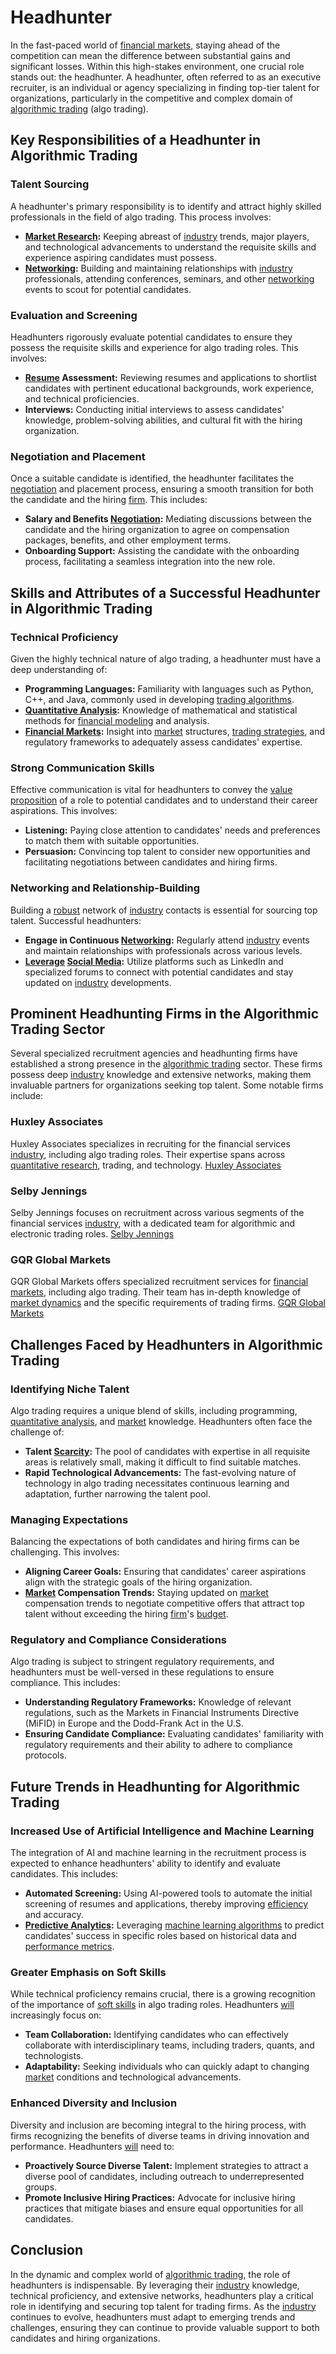 # Headhunter

In the fast-paced world of [financial markets](../f/financial_market.md), staying ahead of the competition can mean the difference between substantial gains and significant losses. Within this high-stakes environment, one crucial role stands out: the headhunter. A headhunter, often referred to as an executive recruiter, is an individual or agency specializing in finding top-tier talent for organizations, particularly in the competitive and complex domain of [algorithmic trading](../a/accountability.md) (algo trading).

## Key Responsibilities of a Headhunter in Algorithmic Trading

### Talent Sourcing
A headhunter's primary responsibility is to identify and attract highly skilled professionals in the field of algo trading. This process involves:
- **[Market Research](../m/market_research.md):** Keeping abreast of [industry](../i/industry.md) trends, major players, and technological advancements to understand the requisite skills and experience aspiring candidates must possess.
- **[Networking](../n/networking.md):** Building and maintaining relationships with [industry](../i/industry.md) professionals, attending conferences, seminars, and other [networking](../n/networking.md) events to scout for potential candidates.

### Evaluation and Screening
Headhunters rigorously evaluate potential candidates to ensure they possess the requisite skills and experience for algo trading roles. This involves:
- **[Resume](../r/resume.md) Assessment:** Reviewing resumes and applications to shortlist candidates with pertinent educational backgrounds, work experience, and technical proficiencies.
- **Interviews:** Conducting initial interviews to assess candidates' knowledge, problem-solving abilities, and cultural fit with the hiring organization.

### Negotiation and Placement
Once a suitable candidate is identified, the headhunter facilitates the [negotiation](../n/negotiation.md) and placement process, ensuring a smooth transition for both the candidate and the hiring [firm](../f/firm.md). This includes:
- **Salary and Benefits [Negotiation](../n/negotiation.md):** Mediating discussions between the candidate and the hiring organization to agree on compensation packages, benefits, and other employment terms.
- **Onboarding Support:** Assisting the candidate with the onboarding process, facilitating a seamless integration into the new role.

## Skills and Attributes of a Successful Headhunter in Algorithmic Trading

### Technical Proficiency
Given the highly technical nature of algo trading, a headhunter must have a deep understanding of:
- **Programming Languages:** Familiarity with languages such as Python, C++, and Java, commonly used in developing [trading algorithms](../t/trading_algorithms.md).
- **[Quantitative Analysis](../q/quantitative_analysis.md):** Knowledge of mathematical and statistical methods for [financial modeling](../f/financial_modeling.md) and analysis.
- **[Financial Markets](../f/financial_market.md):** Insight into [market](../m/market.md) structures, [trading strategies](../t/trading_strategies.md), and regulatory frameworks to adequately assess candidates' expertise.

### Strong Communication Skills
Effective communication is vital for headhunters to convey the [value proposition](../v/value_proposition.md) of a role to potential candidates and to understand their career aspirations. This involves:
- **Listening:** Paying close attention to candidates' needs and preferences to match them with suitable opportunities.
- **Persuasion:** Convincing top talent to consider new opportunities and facilitating negotiations between candidates and hiring firms.

### Networking and Relationship-Building
Building a [robust](../r/robust.md) network of [industry](../i/industry.md) contacts is essential for sourcing top talent. Successful headhunters:
- **Engage in Continuous [Networking](../n/networking.md):** Regularly attend [industry](../i/industry.md) events and maintain relationships with professionals across various levels.
- **[Leverage](../l/leverage.md) [Social Media](../s/social_media.md):** Utilize platforms such as LinkedIn and specialized forums to connect with potential candidates and stay updated on [industry](../i/industry.md) developments.

## Prominent Headhunting Firms in the Algorithmic Trading Sector

Several specialized recruitment agencies and headhunting firms have established a strong presence in the [algorithmic trading](../a/accountability.md) sector. These firms possess deep [industry](../i/industry.md) knowledge and extensive networks, making them invaluable partners for organizations seeking top talent. Some notable firms include:

### Huxley Associates
Huxley Associates specializes in recruiting for the financial services [industry](../i/industry.md), including algo trading roles. Their expertise spans across [quantitative research](../q/quantitative_research.md), trading, and technology.
[Huxley Associates](https://www.huxley.com/)

### Selby Jennings
Selby Jennings focuses on recruitment across various segments of the financial services [industry](../i/industry.md), with a dedicated team for algorithmic and electronic trading roles.
[Selby Jennings](https://www.selbyjennings.com/)

### GQR Global Markets
GQR Global Markets offers specialized recruitment services for [financial markets](../f/financial_market.md), including algo trading. Their team has in-depth knowledge of [market dynamics](../m/market_dynamics.md) and the specific requirements of trading firms.
[GQR Global Markets](https://www.gqrgm.com/)

## Challenges Faced by Headhunters in Algorithmic Trading

### Identifying Niche Talent
Algo trading requires a unique blend of skills, including programming, [quantitative analysis](../q/quantitative_analysis.md), and [market](../m/market.md) knowledge. Headhunters often face the challenge of:
- **Talent [Scarcity](../s/scarcity.md):** The pool of candidates with expertise in all requisite areas is relatively small, making it difficult to find suitable matches.
- **Rapid Technological Advancements:** The fast-evolving nature of technology in algo trading necessitates continuous learning and adaptation, further narrowing the talent pool.

### Managing Expectations
Balancing the expectations of both candidates and hiring firms can be challenging. This involves:
- **Aligning Career Goals:** Ensuring that candidates' career aspirations align with the strategic goals of the hiring organization.
- **[Market](../m/market.md) Compensation Trends:** Staying updated on [market](../m/market.md) compensation trends to negotiate competitive offers that attract top talent without exceeding the hiring [firm](../f/firm.md)'s [budget](../b/budget.md).

### Regulatory and Compliance Considerations
Algo trading is subject to stringent regulatory requirements, and headhunters must be well-versed in these regulations to ensure compliance. This includes:
- **Understanding Regulatory Frameworks:** Knowledge of relevant regulations, such as the Markets in Financial Instruments Directive (MiFID) in Europe and the Dodd-Frank Act in the U.S.
- **Ensuring Candidate Compliance:** Evaluating candidates' familiarity with regulatory requirements and their ability to adhere to compliance protocols.

## Future Trends in Headhunting for Algorithmic Trading

### Increased Use of Artificial Intelligence and Machine Learning
The integration of AI and machine learning in the recruitment process is expected to enhance headhunters' ability to identify and evaluate candidates. This includes:
- **Automated Screening:** Using AI-powered tools to automate the initial screening of resumes and applications, thereby improving [efficiency](../e/efficiency.md) and accuracy.
- **[Predictive Analytics](../p/predictive_analytics.md):** Leveraging [machine learning algorithms](../m/machine_learning_algorithms_in_trading.md) to predict candidates' success in specific roles based on historical data and [performance metrics](../p/performance_metrics.md).

### Greater Emphasis on Soft Skills
While technical proficiency remains crucial, there is a growing recognition of the importance of [soft skills](../s/soft_skills.md) in algo trading roles. Headhunters [will](../w/will.md) increasingly focus on:
- **Team Collaboration:** Identifying candidates who can effectively collaborate with interdisciplinary teams, including traders, quants, and technologists.
- **Adaptability:** Seeking individuals who can quickly adapt to changing [market](../m/market.md) conditions and technological advancements.

### Enhanced Diversity and Inclusion
Diversity and inclusion are becoming integral to the hiring process, with firms recognizing the benefits of diverse teams in driving innovation and performance. Headhunters [will](../w/will.md) need to:
- **Proactively Source Diverse Talent:** Implement strategies to attract a diverse pool of candidates, including outreach to underrepresented groups.
- **Promote Inclusive Hiring Practices:** Advocate for inclusive hiring practices that mitigate biases and ensure equal opportunities for all candidates.

## Conclusion

In the dynamic and complex world of [algorithmic trading](../a/accountability.md), the role of headhunters is indispensable. By leveraging their [industry](../i/industry.md) knowledge, technical proficiency, and extensive networks, headhunters play a critical role in identifying and securing top talent for trading firms. As the [industry](../i/industry.md) continues to evolve, headhunters must adapt to emerging trends and challenges, ensuring they can continue to provide valuable support to both candidates and hiring organizations.